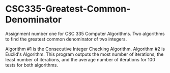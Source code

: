 # CSC335-Greatest-Common-Denominator
Assignment number one for CSC 335 Computer Algorithms. Two algorithms to find the greatest common denominator of two integers.

Algorithm #1 is the Consecutive Integer Checking Algorithm. Algorithm #2 is Euclid's Algorithm. This program outputs the most number of iterations, the least number of iterations, and the average number of iterations for 100 tests for both algorithms.
